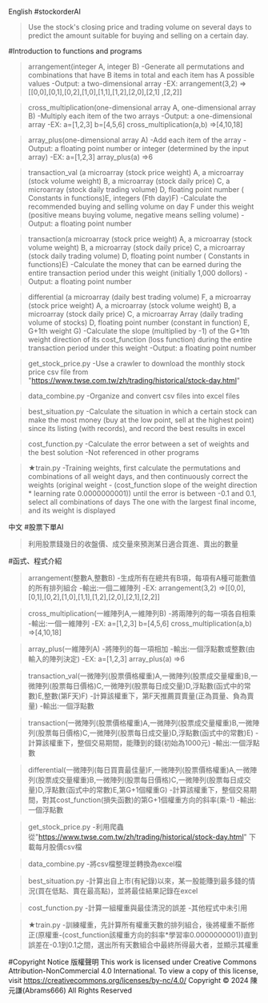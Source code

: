 English
#stockorderAI
>Use the stock's closing price and trading volume on several days to predict the amount suitable for buying and selling on a certain day.

#Introduction to functions and programs
>arrangement(integer A, integer B)
-Generate all permutations and combinations that have B items in total and each item has A possible values
-Output: a two-dimensional array
-EX:
    arrangement(3,2)
    =>[[0,0],[0,1],[0,2],[1,0],[1,1],[1,2],[2,0],[2,1] ,[2,2]]

>cross_multiplication(one-dimensional array A, one-dimensional array B)
-Multiply each item of the two arrays
-Output: a one-dimensional array
-EX:
    a=[1,2,3]
    b=[4,5,6]
    cross_multiplication(a,b)
    =>[4,10,18]

>array_plus(one-dimensional array A)
-Add each item of the array
-Output: a floating point number or integer (determined by the input array)
-EX:
    a=[1,2,3]
    array_plus(a)
    =>6

>transaction_val (a microarray (stock price weight) A, a microarray (stock volume weight) B, a microarray (stock daily price) C, a microarray (stock daily trading volume) D, floating point number ( Constants in functions)E, integers (Fth day)F)
-Calculate the recommended buying and selling volume on day F under this weight (positive means buying volume, negative means selling volume)
-Output: a floating point number

>transaction(a microarray (stock price weight) A, a microarray (stock volume weight) B, a microarray (stock daily price) C, a microarray (stock daily trading volume) D, floating point number ( Constants in functions)E)
-Calculate the money that can be earned during the entire transaction period under this weight (initially 1,000 dollors)
-Output: a floating point number

>differential (a microarray (daily best trading volume) F, a microarray (stock price weight) A, a microarray (stock volume weight) B, a microarray (stock daily price) C, a microarray Array (daily trading volume of stocks) D, floating point number (constant in function) E, G+1th weight G)
-Calculate the slope (multiplied by -1) of the G+1th weight direction of its cost_function (loss function) during the entire transaction period under this weight
-Output: a floating point number

>get_stock_price.py
-Use a crawler to download the monthly stock price csv file from "https://www.twse.com.tw/zh/trading/historical/stock-day.html"

>data_combine.py
-Organize and convert csv files into excel files

>best_situation.py
-Calculate the situation in which a certain stock can make the most money (buy at the low point, sell at the highest point) since its listing (with records), and record the best results in excel

>cost_function.py
-Calculate the error between a set of weights and the best solution
-Not referenced in other programs

>★train.py
-Training weights, first calculate the permutations and combinations of all weight days, and then continuously correct the weights (original weight - (cost_function slope of the weight direction * learning rate 0.0000000001)) until the error is between -0.1 and 0.1, select all combinations of days The one with the largest final income, and its weight is displayed

中文
#股票下單AI
>利用股票錢幾日的收盤價、成交量來預測某日適合買進、賣出的數量

#函式、程式介紹
>arrangement(整數A,整數B)
-生成所有在總共有B項，每項有A種可能數值的所有排列組合
-輸出:一個二維陣列
-EX:
    arrangement(3,2) 
    =>[[0,0],[0,1],[0,2],[1,0],[1,1],[1,2],[2,0],[2,1],[2,2]]

>cross_multiplication(一維陣列A,一維陣列B)
-將兩陣列的每一項各自相乘
-輸出:一個一維陣列
-EX:
    a=[1,2,3] 
    b=[4,5,6]
    cross_multiplication(a,b)
    =>[4,10,18]

 >array_plus(一維陣列A)
 -將陣列的每一項相加
 -輸出:一個浮點數或整數(由輸入的陣列決定)
 -EX:
    a=[1,2,3]
    array_plus(a)
    =>6

>transaction_val(一微陣列(股票價格權重)A,一微陣列(股票成交量權重)B,一微陣列(股票每日價格)C,一微陣列(股票每日成交量)D,浮點數(函式中的常數)E,整數(第F天)F)
-計算該權重下，第F天推薦買賣量(正為買量、負為賣量)
-輸出:一個浮點數

>transaction(一微陣列(股票價格權重)A,一微陣列(股票成交量權重)B,一微陣列(股票每日價格)C,一微陣列(股票每日成交量)D,浮點數(函式中的常數)E)
-計算該權重下，整個交易期間，能賺到的錢(初始為1000元)
-輸出:一個浮點數

>differential(一微陣列(每日買賣最佳量)F,一微陣列(股票價格權重)A,一微陣列(股票成交量權重)B,一微陣列(股票每日價格)C,一微陣列(股票每日成交量)D,浮點數(函式中的常數)E,第G+1個權重G)
-計算該權重下，整個交易期間，對其cost_function(損失函數)的第G+1個權重方向的斜率(乘-1)
-輸出:一個浮點數

>get_stock_price.py
-利用爬蟲從"https://www.twse.com.tw/zh/trading/historical/stock-day.html" 下載每月股價csv檔

>data_combine.py
-將csv檔整理並轉換為excel檔

>best_situation.py
-計算出自上市(有紀錄)以來，某一股能賺到最多錢的情況(買在低點、賣在最高點)，並將最佳結果記錄在excel

>cost_function.py
-計算一組權重與最佳清況的誤差
-其他程式中未引用

>★train.py
-訓練權重，先計算所有權重天數的排列組合，後將權重不斷修正(原權重-(cost_function該權重方向的斜率*學習率0.0000000001))直到誤差在-0.1到0.1之間，選出所有天數組合中最終所得最大者，並顯示其權重

#Copyright Notice 版權聲明 
This work is licensed under Creative Commons Attribution-NonCommercial 4.0 International.
To view a copy of this license, visit https://creativecommons.org/licenses/by-nc/4.0/
Copyright © 2024 陳元謙(Abrams666) All Rights Reserved